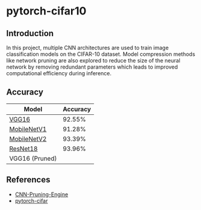 # pytorch-cifar10

## Introduction
In this project, multiple CNN architectures are used to train image classification models on the CIFAR-10 dataset. Model compression methods like network pruning are also explored to reduce the size of the neural network by removing redundant parameters which leads to improved computational efficiency during inference.

## Accuracy

|   Model   | Accuracy |
|-----------|----------|
|[VGG16](Model_Details/vgg16_details.md)      |  92.55%  |
|[MobileNetV1](Model_Details/mobilenetv1_details.md)|  91.28%  |
|[MobileNetV2](Model_Details/mobilenetv2_details.md)|  93.39%  |
|[ResNet18](Model_Details/resnet18_details.md)|  93.96%  |
|VGG16 (Pruned)|          |

## References
- [CNN-Pruning-Engine](https://github.com/MIC-Laboratory/CNN-Pruning-Engine)
- [pytorch-cifar](https://github.com/kuangliu/pytorch-cifar)

